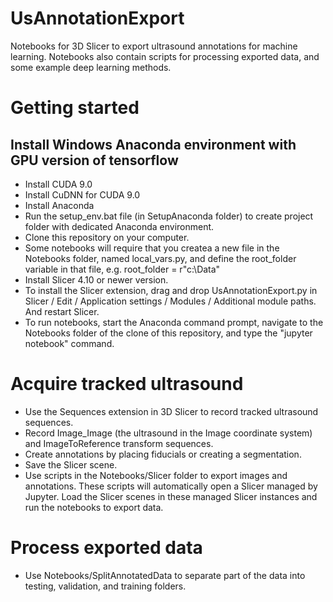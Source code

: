 # UsAnnotationExport
Notebooks for 3D Slicer  to export ultrasound annotations for machine learning.
Notebooks also contain scripts for processing exported data, and some example deep learning methods.

# Getting started
## Install Windows Anaconda environment with GPU version of tensorflow
- Install CUDA 9.0
- Install CuDNN for CUDA 9.0
- Install Anaconda
- Run the setup_env.bat file (in SetupAnaconda folder) to create project folder with dedicated Anaconda environment.
- Clone this repository on your computer.
- Some notebooks will require that you createa a new file in the Notebooks folder, named local_vars.py, and define the root_folder variable in that file, e.g. root_folder = r"c:\Data"
- Install Slicer 4.10 or newer version.
- To install the Slicer extension, drag and drop UsAnnotationExport.py in Slicer / Edit / Application settings / Modules / Additional module paths. And restart Slicer.
- To run notebooks, start the Anaconda command prompt, navigate to the Notebooks folder of the clone of this repository, and type the "jupyter notebook" command.

# Acquire tracked ultrasound
- Use the Sequences extension in 3D Slicer to record tracked ultrasound sequences.
- Record Image_Image (the ultrasound in the Image coordinate system) and ImageToReference transform sequences.
- Create annotations by placing fiducials or creating a segmentation.
- Save the Slicer scene.
- Use scripts in the Notebooks/Slicer folder to export images and annotations. These scripts will automatically open a Slicer managed by Jupyter. Load the Slicer scenes in these managed Slicer instances and run the notebooks to export data.

# Process exported data
- Use Notebooks/SplitAnnotatedData to separate part of the data into testing, validation, and training folders.
